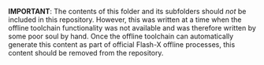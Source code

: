 __IMPORTANT__: The contents of this folder and its subfolders should *not* be
included in this repository.  However, this was written at a time when the
offline toolchain functionality was not available and was therefore written by
some poor soul by hand.  Once the offline toolchain can automatically generate
this content as part of official Flash-X offline processes, this content should
be removed from the repository.

